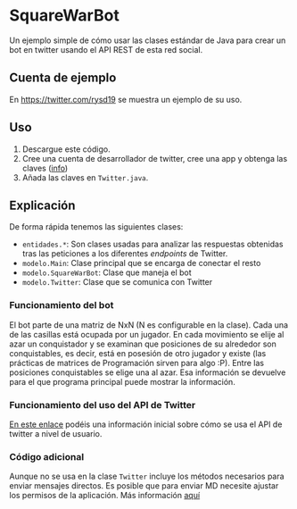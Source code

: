 # SquareWarBot
Un ejemplo simple de cómo usar las clases estándar de Java para crear un bot en twitter usando el API REST de esta red social.

## Cuenta de ejemplo
En <https://twitter.com/rysd19> se muestra un ejemplo de su uso.

## Uso

1. Descargue este código.
2. Cree una cuenta de desarrollador de twitter, cree una app y obtenga las claves ([info](doc/twitter-developer.md))
3. Añada las claves en `Twitter.java`.

## Explicación

De forma rápida tenemos las siguientes clases:

* `entidades.*`: Son clases usadas para analizar las respuestas obtenidas tras las peticiones a los diferentes *endpoints* de Twitter.
* `modelo.Main`: Clase principal que se encarga de conectar el resto
* `modelo.SquareWarBot`: Clase que maneja el bot
* `modelo.Twitter`: Clase que se comunica con Twitter

### Funcionamiento del bot

El bot parte de una matriz de NxN (N es configurable en la clase). Cada una de las casillas está ocupada por un jugador. En cada movimiento se elije al azar un conquistador y se examinan que posiciones de su alrededor son conquistables, es decir, está en posesión de otro jugador y existe (las prácticas de matrices de Programación sirven para algo :P). Entre las posiciones conquistables se elige una al azar. Esa información se devuelve para el que programa principal puede mostrar la información. 

### Funcionamiento del uso del API de Twitter

[En este enlace](doc/usingAPI.md) podéis una información inicial sobre cómo se usa el API de twitter a nivel de usuario.

### Código adicional

Aunque no se usa en la clase `Twitter` incluye los métodos necesarios para enviar mensajes directos. Es posible que para enviar MD necesite ajustar los permisos de la aplicación. Más información [aquí](doc/usingAPI.md)
